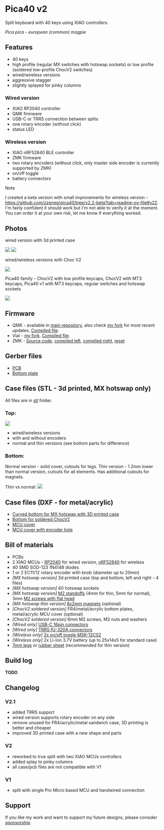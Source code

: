 # Pica40 v2

Split keyboard with 40 keys using XIAO controllers.

_Pica pica - european (common) magpie_

## Features

- 40 keys
- high profile (regular MX switches with hotswap sockets) or low profile (soldered low-profile ChocV2 switches)
- wired/wireless versions
- aggressive stagger
- slightly splayed for pinky columns

### Wired version

- XIAO RP2040 controller
- QMK firmware
- USB-C or TRRS connection between splits
- one rotary encoder (without click)
- status LED

### Wireless version

- XIAO nRF52840 BLE controller
- ZMK firmware
- two rotary encoders (without click, only master side encoder is currently supported by ZMK)
- on/off toggle
- battery connectors

> [!NOTE]
> I created a beta version with small improvements for wireless version - https://github.com/zzeneg/pica40/tree/v2.2-beta?tab=readme-ov-file#v22. I'm fairly confident it should work but I'm not able to verify it at the moment. You can order it at your own risk, let me know if everything worked.

## Photos

wired version with 3d printed case

![](./images/v2.1-top.jpg)
![](./images/v2.1-bottom.jpg)

wired/wireless versions with Choc V2

![](./images/full.jpg)

Pica40 family - ChocV2 with low profile keycaps, ChocV2 with MT3 keycaps, Pica40 v1 with MT3 keycaps, regular switches and hotswap sockets

![](./images/height.jpg)

## Firmware

- QMK - available in [main repository](https://github.com/qmk/qmk_firmware/tree/master/keyboards/pica40), also check [my fork](https://github.com/zzeneg/qmk_firmware/tree/feature/pica40/keyboards/pica40) for most recent updates. [Compiled file](firmware/qmk/pica40_rev2_zzeneg.uf2).
- Vial - [my fork](https://github.com/zzeneg/vial-qmk/tree/feature/pica40/keyboards/pica40). [Compiled file](firmware/vial/pica40_rev2_vial-zzeneg.uf2).
- ZMK - [Source code](https://github.com/zzeneg/zmk-config), [compiled left](firmware/zmk/pica40_left.uf2), [compiled right](firmware/zmk/pica40_right.uf2), [reset](firmware/zmk/settings_reset.uf2)

## Gerber files

- [PCB](gerbers/pcb.zip)
- [Bottom plate](gerbers/bottom.zip)

## Case files (STL - 3d printed, MX hotswap only)

All files are in [stl](stl) folder.

### Top:

![](./images/render-top.png)

- wired/wireless versions
- with and without encoders
- normal and thin versions (see bottom parts for difference)

### Bottom:

Normal version - solid cover, cutouts for legs.
Thin version - 1.2mm lower than normal version, cutouts for all elements. Has additional cutouts for magnets.

Thin vs normal:
![](./images/render-bottom.png)

## Case files (DXF - for metal/acrylic)

- [Curved bottom for MX hotswap with 3D printed case](dxf/bottom-curved.dxf)
- [Bottom for soldered ChocV2](dxf/bottom.dxf)
- [MCU cover](dxf/cover.dxf)
- [MCU cover with encoder hole](dxf/cover-hole.dxf)

## Bill of materials

- PCBs
- 2 XIAO MCUs - [RP2040](https://www.seeedstudio.com/XIAO-RP2040-v1-0-p-5026.html) for wired version, [nRF52840](https://www.seeedstudio.com/Seeed-XIAO-BLE-nRF52840-p-5201.html) for wireless
- 40 SMD SOD-123 1N4148 diodes
- 1 or 2 EC11/12 rotary encoder with knob (diameter up to 20mm)
- _[MX hotswap version]_ 3d printed case (top and bottom, left and right - 4 files)
- _[MX hotswap version]_ 40 hotswap sockets
- _[MX hotswap version]_ [M2 standoffs](https://www.aliexpress.com/item/4001271908929.html) (4mm for thin, 5mm for normal), 3mm [M2 screws with flat head](https://www.aliexpress.com/item/4001248931159.html)
- _[MX hotswap thin version]_ [8x2mm magnets](https://www.aliexpress.com/item/1005002285176336.html) (optional)
- _[ChocV2 soldered version]_ FR4/metal/acrylic bottom plates, metal/acrylic MCU cover (optional)
- _[ChocV2 soldered version]_ 6mm M2 screws, M2 nuts and washers
- _[Wired only]_ [USB-C 16pin connectors](https://www.aliexpress.com/item/1005003670899595.html)
- _[Wired only]_ [TRRS PJ-320A connectors](https://www.aliexpress.com/item/1005001928651798.html)
- _[Wireless only]_ [2x on/off toggle MSK-12C02](https://www.aliexpress.com/item/4000685483225.html)
- _[Wireless only]_ 2x Li-Ion 3.7V battery (up to 25x14x5 for standard case)
- [7mm legs](https://www.aliexpress.com/item/1005002995402961.html) or [rubber sheet](https://www.aliexpress.com/item/1005003938672544.html) (recommended for thin version)

## Build log

**TODO**

## Changelog

### V2.1

- added TRRS support
- wired version supports rotary encoder on any side
- remove unused for FR4/acrylic/metal sandwich case, 3D printing is better and cheaper
- improved 3D printed case with a new shape and parts

### V2

- reworked to true split with two XIAO MCUs controllers
- added splay to pinky columns
- all case/pcb files are not compatible with V1

### V1

- split with single Pro Micro based MCU and handwired connection

## Support

If you like my work and want to support my future designs, please consider [sponsorship](https://github.com/sponsors/zzeneg).
